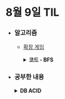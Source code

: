 # 8월 9일 TIL

* ### 알고리즘
    * [확장 게임](https://www.acmicpc.net/problem/16920)
      <details>
        <summary><strong>코드 - BFS</strong></summary>

      ```java

      import java.io.*;
      import java.util.*;

      class Main {
          private static char[][] board;
          private static Queue<int[]>[] pos;
          private static int[] dist, count;
          private static int n, m, p;

          public static void main(String[] args) throws IOException {
              BufferedReader br = new BufferedReader(new InputStreamReader(System.in));
              BufferedWriter bw = new BufferedWriter(new OutputStreamWriter(System.out));

              StringTokenizer tokenizer = new StringTokenizer(br.readLine());

              n = Integer.parseInt(tokenizer.nextToken());
              m = Integer.parseInt(tokenizer.nextToken());
              p = Integer.parseInt(tokenizer.nextToken());

              dist = new int[p + 1];

              tokenizer = new StringTokenizer(br.readLine());
              for (int i = 1; i <= p; i++) {
                  dist[i] = Math.min(1000_000, Integer.parseInt(tokenizer.nextToken()));
              }

              board = new char[n][m];
              pos = new ArrayDeque[p + 1];

              for (int i = 0; i <= p; i++) {
                  pos[i] = new ArrayDeque<>();
              }

              count = new int[p + 1];
              for (int i = 0; i < n; i++) {
                  board[i] = br.readLine().toCharArray();
                  for (int j = 0; j < m; j++) {
                      if (board[i][j] == '.' || board[i][j] == '#')
                          continue;

                      pos[board[i][j] - '0'].add(new int[] { i, j });
                      count[board[i][j] - '0']++;
                  }
              }

              boolean isNotOver = true;

              while (isNotOver) {
                  isNotOver = false;

                  for (int i = 1; i <= p; i++) {
                      int ret = bfs(i);

                      if (ret != 0)
                          isNotOver = true;

                      count[i] += ret;
                  }

              }

              StringBuilder answer = new StringBuilder();
              for (int i = 1; i <= p; i++) {
                  answer.append(count[i]).append(" ");
              }

              bw.write(answer.toString());

              bw.flush();
              bw.close();

              br.close();
          }

          private static int bfs(int player) {
              int ret = 0, len = dist[player];

              final int[][] dir = { { 1, 0 }, { -1, 0 }, { 0, 1 }, { 0, -1 } };

              while (!pos[player].isEmpty() && len-- > 0) {
                  int size = pos[player].size();

                  for (int i = 0; i < size; i++) {
                      int[] cur = pos[player].poll();

                      int y = cur[0], x = cur[1];

                      for (int[] d : dir) {
                          int ny = y + d[0], nx = x + d[1];

                          if (ny < 0 || ny >= n || nx < 0 || nx >= m || board[ny][nx] != '.')
                              continue;

                          pos[player].add(new int[] { ny, nx });
                          board[ny][nx] = (char)(player + '0');
                          ret++;
                      }
                  }
              }

              return ret;
          }
      }
          
      ```

      </details>


* ### 공부한 내용

    <details>
    <summary><strong>DB ACID</strong></summary>
    ACID는 트랜잭션을 정의하는 4가지 속성인 **A(Atomicity, 원자성)**, **C(Consistency, 일관성)**, **I(Isolation, 독립셩)**, **D(Duration, 지속성)**을 나타낸다.

    * **원자성(Atomicity)**: 모든 작업이 반영되거나 반영되지 않는 것을 의미하는데, 작업 중 네트워크 문제 혹은 디스크 문제 등으로 인해 하나의 작업이 정상적으로 반영되지 않았다면, 모든 작업이 반영되지 않는다.
    * **C(Consistency, 일관성)**: 여러 사용자가 동시에 유사한 작업을 수행해도, 모든 사용자에게 데이터가 일관되게 유지되는 것을 보장한다.
    * **I(Isolation, 독립셩)**: 특정 레코드에 대한 접근은 이전 트랜잭션이 완료될 때까지 새로운 트랜잭션이 접근을 못하게 하는 것이다.
    * **D(Duration, 지속성)**: 시스템 장애로 서버가 다운되더라도 커밋된 모든 레코드가 DB에서 유지되는 것이다.
    </details>